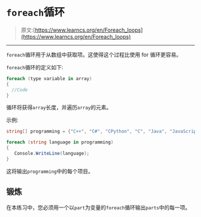 # `foreach`循环

> 原文:[https://www.learncs.org/en/Foreach_loops](https://www.learncs.org/en/Foreach_loops)

* * *

`foreach`循环用于从数组中获取项。这使得这个过程比使用 for 循环更容易。

`foreach`循环的定义如下:

```cs
foreach (type variable in array)
{
  //Code
} 
```

循环将获得`array`长度，并遍历`array`的元素。

示例:

```cs
string[] programming = {"C++", "C#", "CPython", "C", "Java", "JavaScript"}; //An array

foreach (string language in programming)
{
   Console.WriteLine(language);
} 
```

这将输出`programming`中的每个项目。

## 锻炼

在本练习中，您必须用一个以`part`为变量的`foreach`循环输出`parts`中的每一项。